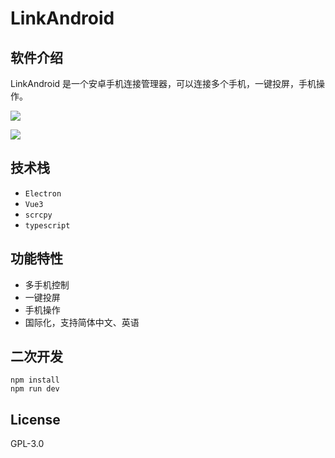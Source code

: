 # LinkAndroid

## 软件介绍

LinkAndroid 是一个安卓手机连接管理器，可以连接多个手机，一键投屏，手机操作。

![](https://ms-assets.modstart.com/data/image/2024/09/17/29242_pefp_8591.png)

![](https://ms-assets.modstart.com/data/image/2024/09/17/29294_q61z_7460.png)

## 技术栈

- `Electron`
- `Vue3`
- `scrcpy`
- `typescript`

## 功能特性

- 多手机控制
- 一键投屏
- 手机操作
- 国际化，支持简体中文、英语

## 二次开发

```
npm install
npm run dev
```

## License

GPL-3.0
